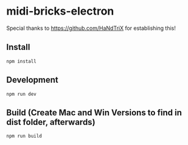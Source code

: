 
# midi-bricks-electron

Special thanks to https://github.com/HaNdTriX for establishing this!


## Install

    npm install

## Development

    npm run dev

## Build (Create Mac and Win Versions to find in dist folder, afterwards)

    npm run build
